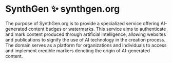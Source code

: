 # SynthGen ✨ synthgen.org

The purpose of SynthGen.org is to provide a specialized service offering AI-generated content badges or watermarks. This service aims to authenticate and mark content produced through artificial intelligence, allowing websites and publications to signify the use of AI technology in the creation process. The domain serves as a platform for organizations and individuals to access and implement credible markers denoting the origin of AI-generated content.
